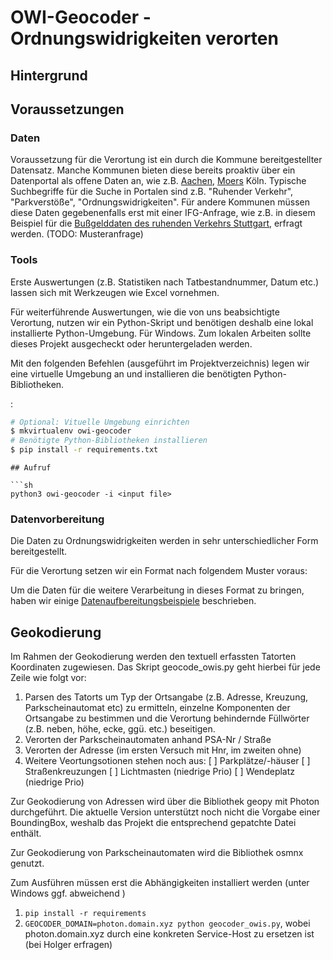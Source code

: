 # OWI-Geocoder - Ordnungswidrigkeiten verorten

## Hintergrund

## Voraussetzungen

### Daten
Voraussetzung für die Verortung ist ein durch die Kommune bereitgestellter Datensatz.
Manche Kommunen bieten diese bereits proaktiv über ein Datenportal als offene Daten an, wie z.B. [Aachen](https://offenedaten.aachen.de/dataset/verwarn-und-bussgelder-ruhender-verkehr-parkverstoesse-2021-der-stadt-aachen), [Moers](https://opendata.ruhr/dataset/bubgelder-ruhender-verkehr-moers-2020) Köln. Typische Suchbegriffe für die Suche in Portalen sind z.B. "Ruhender Verkehr", "Parkverstöße", "Ordnungswidrigkeiten". 
Für andere Kommunen müssen diese Daten gegebenenfalls erst mit einer IFG-Anfrage, wie z.B. in diesem Beispiel für die [Bußgelddaten des ruhenden Verkehrs Stuttgart](https://fragdenstaat.de/anfrage/bugelddaten-des-ruhenden-verkehrs-fur-stuttgart/), erfragt werden. (TODO: Musteranfrage)

### Tools
Erste Auswertungen (z.B. Statistiken nach Tatbestandnummer, Datum etc.) lassen sich mit Werkzeugen wie Excel vornehmen.

Für weiterführende Auswertungen, wie die von uns beabsichtigte Verortung, nutzen wir ein Python-Skript und benötigen deshalb eine lokal installierte Python-Umgebung. Für Windows. Zum lokalen Arbeiten sollte dieses Projekt ausgecheckt oder heruntergeladen werden.

Mit den folgenden Befehlen (ausgeführt im Projektverzeichnis) legen wir eine virtuelle Umgebung an und installieren die benötigten Python-Bibliotheken.

: 
```sh
# Optional: Vituelle Umgebung einrichten
$ mkvirtualenv owi-geocoder
# Benötigte Python-Bibliotheken installieren
$ pip install -r requirements.txt

```

```
## Aufruf

```sh
python3 owi-geocoder -i <input file>

```

### Datenvorbereitung
Die Daten zu Ordnungswidrigkeiten werden in sehr unterschiedlicher Form bereitgestellt. 

Für die Verortung setzen wir ein Format nach folgendem Muster voraus:

Um die Daten für die weitere Verarbeitung in dieses Format zu bringen, haben wir einige [Datenaufbereitungsbeispiele](docs/datenaufbereitung.md) beschrieben.


## Geokodierung

Im Rahmen der Geokodierung werden den textuell erfassten Tatorten Koordinaten zugewiesen.
Das Skript geocode_owis.py geht hierbei für jede Zeile wie folgt vor:
1. Parsen des Tatorts um Typ der Ortsangabe (z.B. Adresse, Kreuzung, Parkscheinautomat etc) zu ermitteln, einzelne Komponenten der Ortsangabe zu bestimmen und die Verortung behindernde Füllwörter (z.B. neben, höhe, ecke, ggü. etc.) beseitigen.
2. Verorten der Parkscheinautomaten anhand PSA-Nr / Straße
3. Verorten der Adresse (im ersten Versuch mit Hnr, im zweiten ohne)
4. Weitere Veortungsotionen stehen noch aus:
  [ ] Parkplätze/-häuser
  [ ] Straßenkreuzungen
  [ ] Lichtmasten (niedrige Prio)
  [ ] Wendeplatz (niedrige Prio)

Zur Geokodierung von Adressen wird über die Bibliothek geopy mit Photon durchgeführt. Die aktuelle Version unterstützt noch nicht die Vorgabe einer BoundingBox, weshalb das Projekt die entsprechend gepatchte Datei enthält.

Zur Geokodierung von Parkscheinautomaten wird die Bibliothek osmnx genutzt.

Zum Ausführen müssen erst die  Abhängigkeiten installiert werden (unter Windows ggf. abweichend )
1. `pip install -r requirements`
2. `GEOCODER_DOMAIN=photon.domain.xyz python geocoder_owis.py`, wobei photon.domain.xyz durch eine konkreten Service-Host zu ersetzen ist (bei Holger erfragen)




